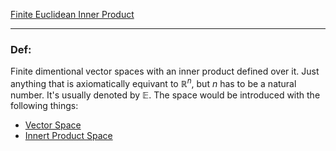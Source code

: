 [Finite Euclidean Inner Product](Finite%20Euclidean%20Inner%20Product.md)

---
### **Def**: 

Finite dimentional vector spaces with an inner product defined over it. Just anything that is axiomatically equivant to $\mathbb{R}^n$, but $n$ has to be a natural number. It's usually denoted by $\mathbb E$. The space would be introduced with the following things: 

* [Vector Space](../../MATH%20601%20Functional%20Analysis/Functional%20Spaces/Vector%20Space.md)
* [Innert Product Space](../../MATH%20601%20Functional%20Analysis/Functional%20Spaces/Innert%20Product%20Space.md)